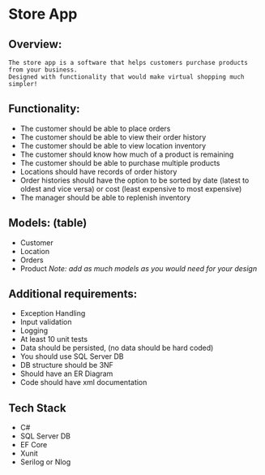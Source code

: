 # Store App
## Overview:
	The store app is a software that helps customers purchase products from your business.
	Designed with functionality that would make virtual shopping much simpler!

## Functionality:
- The customer should be able to place orders
- The customer should be able to view their order history
- The customer should be able to view location inventory
- The customer should know how much of a product is remaining
- The customer should be able to purchase multiple products
- Locations should have records of order history
- Order histories should have the option to be sorted by date (latest to oldest and vice versa) or cost (least expensive to most expensive)
- The manager should be able to replenish inventory

## Models: (table)
- Customer
- Location
- Orders
- Product
*Note: add as much models as you would need for your design*

## Additional requirements:
- Exception Handling
- Input validation
- Logging
- At least 10 unit tests
- Data should be persisted, (no data should be hard coded)
- You should use SQL Server DB
- DB structure should be 3NF
- Should have an ER Diagram
- Code should have xml documentation

## Tech Stack
- C#
- SQL Server DB
- EF Core
- Xunit
- Serilog or Nlog













